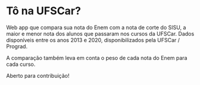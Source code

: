 # Tô na UFSCar?

Web app que compara sua nota do Enem com a nota de corte do SISU, a maior e menor nota dos alunos que passaram nos cursos da UFSCar.
Dados disponíveis entre os anos 2013 e 2020, disponibilizados pela UFSCar / Prograd.

A comparação também leva em conta o peso de cada nota do Enem para cada curso.

Aberto para contribuição!
